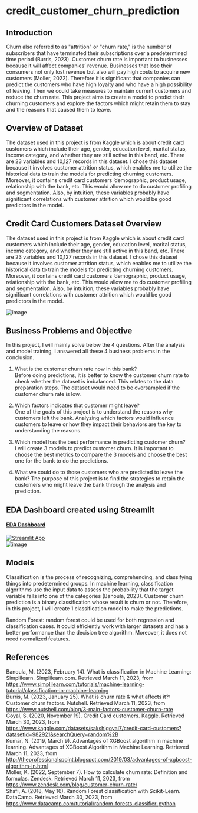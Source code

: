 # credit_customer_churn_prediction

## Introduction	  
Churn also referred to as "attrition" or "churn rate," is the number of subscribers that have terminated their subscriptions over a predetermined time period (Burris, 2023). Customer churn rate is important to businesses because it will affect companies’ revenue. Businesses that lose their consumers not only lost revenue but also will pay high costs to acquire new customers (Moller, 2022). Therefore it is significant that companies can predict the customers who have high loyalty and who have a high possibility of leaving. Then we could take measures to maintain current customers and reduce the churn rate. This project aims to create a model to predict their churning customers and explore the factors which might retain them to stay and the reasons that caused them to leave.   

## Overview of Dataset
The dataset used in this project is from Kaggle which is about credit card customers which include their age, gender, education level, marital status, income category, and whether they are still active in this band, etc. There are 23 variables and 10,127 records in this dataset. I chose this dataset because it involves customer attrition status, which enables me to utilize the historical data to train the models for predicting churning customers. Moreover, it contains credit card customers ’demographic, product usage, relationship with the bank, etc. This would allow me to do customer profiling and segmentation. Also, by intuition, these variables probably have significant correlations with customer attrition which would be good predictors in the model.

## Credit Card Customers Dataset Overview    
The dataset used in this project is from Kaggle which is about credit card customers which include their age, gender, education level, marital status, income category, and whether they are still active in this band, etc. There are 23 variables and 10,127 records in this dataset. I chose this dataset because it involves customer attrition status, which enables me to utilize the historical data to train the models for predicting churning customers. Moreover, it contains credit card customers ’demographic, product usage, relationship with the bank, etc. This would allow me to do customer profiling and segmentation. Also, by intuition, these variables probably have significant correlations with customer attrition which would be good predictors in the model.

![image](https://user-images.githubusercontent.com/93269907/229969952-bf72585b-1342-4ef3-b382-39706844f3db.png)
 

## Business Problems and Objective  
In this project, I will mainly solve below the 4 questions. After the analysis and model training, I answered all these 4 business problems in the conclusion.

1.	What is the customer churn rate now in this bank?  
Before doing predictions, it is better to know the customer churn rate to check whether the dataset is imbalanced. This relates to the data preparation steps. The dataset would need to be oversampled if the customer churn rate is low.  

2.	Which factors indicates that customer might leave?  
One of the goals of this project is to understand the reasons why customers left the bank. Analyzing which factors would influence customers to leave or how they impact their behaviors are the key to understanding the reasons. 

3.	Which model has the best performance in predicting customer churn?  
I will create 3 models to predict customer churn. It is important to choose the best metrics to compare the 3 models and choose the best one for the bank to do the predictions.

4.	What we could do to those customers who are predicted to leave the bank?
The purpose of this project is to find the strategies to retain the customers who might leave the bank through the analysis and prediction.   

## EDA Dashboard created using Streamlit  
#### [EDA Dashboard](https://scarlettqiu-credit-card-customer-churn-pre-eda-streamlit-x8me96.streamlit.app/)  
[![Streamlit App](https://static.streamlit.io/badges/streamlit_badge_black_white.svg)](https://scarlettqiu-credit-card-customer-churn-pre-eda-streamlit-x8me96.streamlit.app/)   
![image](https://user-images.githubusercontent.com/93269907/230689526-69911ce5-5dca-4721-8bd6-4b697d590dbf.png)


## Models
Classification is the process of recognizing, comprehending, and classifying things into predetermined groups. In machine learning, classification algorithms use the input data to assess the probability that the target variable falls into one of the categories (Banoula, 2023). Customer churn prediction is a binary classification whose result is churn or not. Therefore, in this project, I will create 1 classification model to make the predictions.    

Random Forest: random forest could be used for both regression and classification cases. It could efficiently work with larger datasets and has a better performance than the decision tree algorithm. Moreover, it does not need normalized features.   


## References
Banoula, M. (2023, February 14). What is classification in Machine Learning: Simplilearn. Simplilearn.com. Retrieved March 11, 2023, from https://www.simplilearn.com/tutorials/machine-learning-tutorial/classification-in-machine-learning   
Burris, M. (2023, January 25). What is churn rate & what affects it?: Customer churn factors. Nutshell. Retrieved March 11, 2023, from https://www.nutshell.com/blog/3-main-factors-customer-churn-rate   
Goyal, S. (2020, November 19). Credit Card customers. Kaggle. Retrieved March 30, 2023, from https://www.kaggle.com/datasets/sakshigoyal7/credit-card-customers?datasetId=982921&searchQuery=random%2B   
Kumar, N. (2019, March 9). Advantages of XGBoost algorithm in machine learning. Advantages of XGBoost Algorithm in Machine Learning. Retrieved March 11, 2023, from http://theprofessionalspoint.blogspot.com/2019/03/advantages-of-xgboost-algorithm-in.html   
Moller, K. (2022, September 7). How to calculate churn rate: Definition and formulas. Zendesk. Retrieved March 11, 2023, from https://www.zendesk.com/blog/customer-churn-rate/   
Shafi, A. (2018, May 16). Random Forest classification with Scikit-Learn. DataCamp. Retrieved March 30, 2023, from https://www.datacamp.com/tutorial/random-forests-classifier-python   

 

